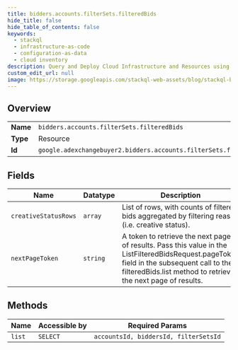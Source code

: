 ```yaml
---
title: bidders.accounts.filterSets.filteredBids
hide_title: false
hide_table_of_contents: false
keywords:
  - stackql
  - infrastructure-as-code
  - configuration-as-data
  - cloud inventory
description: Query and Deploy Cloud Infrastructure and Resources using SQL
custom_edit_url: null
image: https://storage.googleapis.com/stackql-web-assets/blog/stackql-blog-post-featured-image.png
---
```

  
    

## Overview
<table><tbody>
<tr><td><b>Name</b></td><td><code>bidders.accounts.filterSets.filteredBids</code></td></tr>
<tr><td><b>Type</b></td><td>Resource</td></tr>
<tr><td><b>Id</b></td><td><code>google.adexchangebuyer2.bidders.accounts.filterSets.filteredBids</code></td></tr>
</tbody></table>

## Fields
| Name | Datatype | Description |
| ---- | -------- | ----------- |
| `creativeStatusRows` | `array` | List of rows, with counts of filtered bids aggregated by filtering reason (i.e. creative status). |
| `nextPageToken` | `string` | A token to retrieve the next page of results. Pass this value in the ListFilteredBidsRequest.pageToken field in the subsequent call to the filteredBids.list method to retrieve the next page of results. |
## Methods
| Name | Accessible by | Required Params |
| ---- | ------------- | --------------- |
| `list` | `SELECT` | `accountsId, biddersId, filterSetsId` |
